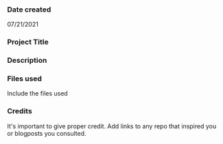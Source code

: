 
### Date created
07/21/2021

### Project Title


### Description


### Files used
Include the files used

### Credits
It's important to give proper credit. Add links to any repo that inspired you or blogposts you consulted.
